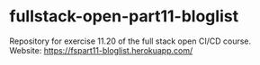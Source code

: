 # fullstack-open-part11-bloglist

Repository for exercise 11.20 of the full stack open CI/CD course.  
Website: <https://fspart11-bloglist.herokuapp.com/>
